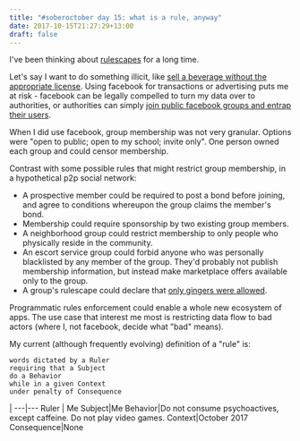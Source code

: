 ```yaml
---
title: "#soberoctober day 15: what is a rule, anyway"
date: 2017-10-15T21:27:29+13:00
draft: false
---
```


I've been thinking about [rulescapes](https://anarplex.net/hosted/files/lotnv/rulescape.html) for a long time.

Let's say I want to do something illicit, like [sell a beverage without the appropriate license](https://duckduckgo.com/?q=authorities+lemonade+stand&t=ffab&ia=web). 
Using facebook for transactions or advertising puts me at risk - facebook can be legally compelled to turn
my data over to authorities, or authorities can simply [join public facebook groups and entrap their users](https://duckduckgo.com/?q=Mariza+Ruelas+%22facebook+group%22&t=ffab&ia=web).

When I did use facebook, group membership was not very granular. Options were "open to public; open to my school; invite only". One person owned each group and could censor membership. 

Contrast with some possible rules that might restrict group membership, in a hypothetical p2p social network:

* A prospective member could be required to post a bond before joining, and agree to conditions whereupon the group claims the member's bond.
* Membership could require sponsorship by two existing group members.
* A neighborhood group could restrict membership to only people who physically reside in the community.
* An escort service group could forbid anyone who was personally blacklisted by any member of the group. They'd probably not publish
  membership information, but instead make marketplace offers available only to the group.
* A group's rulescape could declare that [only gingers were allowed](http://www.gutenberg.org/files/1661/1661-h/1661-h.htm#2).

Programmatic rules enforcement could enable a whole new ecosystem of apps. The use case that interest me most is restricting data flow to
bad actors (where I, not facebook, decide what "bad" means).

My current (although frequently evolving) definition of a "rule" is:
```
words dictated by a Ruler
requiring that a Subject
do a Behavior
while in a given Context
under penalty of Consequence
```

   | 
---|---
Ruler | Me
Subject|Me
Behavior|Do not consume psychoactives, except caffeine. Do not play video games.
Context|October 2017
Consequence|None
